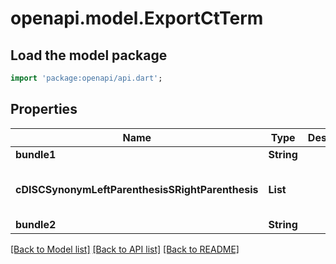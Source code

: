 # openapi.model.ExportCtTerm

## Load the model package
```dart
import 'package:openapi/api.dart';
```

## Properties
Name | Type | Description | Notes
------------ | ------------- | ------------- | -------------
**bundle1** | **String** |  | [optional] 
**cDISCSynonymLeftParenthesisSRightParenthesis** | **List<String>** |  | [optional] [default to const []]
**bundle2** | **String** |  | [optional] 

[[Back to Model list]](../README.md#documentation-for-models) [[Back to API list]](../README.md#documentation-for-api-endpoints) [[Back to README]](../README.md)


